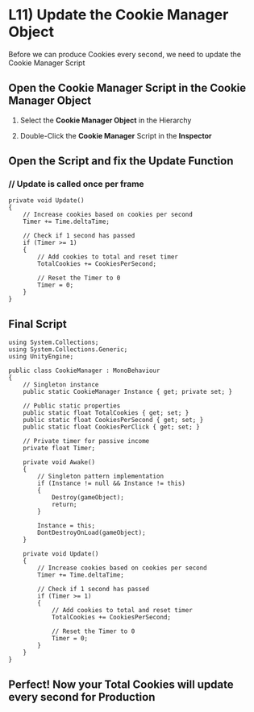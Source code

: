 # L11) Update the Cookie Manager Object

Before we can produce Cookies every second, we need to update the Cookie Manager Script

## Open the Cookie Manager Script in the Cookie Manager Object

1. Select the **Cookie Manager Object** in the Hierarchy
   
3. Double-Click the **Cookie Manager** Script in the **Inspector**

## Open the Script and fix the Update Function

### // Update is called once per frame
    private void Update()
    {
        // Increase cookies based on cookies per second
        Timer += Time.deltaTime;
        
        // Check if 1 second has passed
        if (Timer >= 1)
        {
            // Add cookies to total and reset timer
            TotalCookies += CookiesPerSecond;

            // Reset the Timer to 0
            Timer = 0;
        }
    }

## Final Script

    using System.Collections;
    using System.Collections.Generic;
    using UnityEngine;

    public class CookieManager : MonoBehaviour
    {
        // Singleton instance
        public static CookieManager Instance { get; private set; }

        // Public static properties
        public static float TotalCookies { get; set; }
        public static float CookiesPerSecond { get; set; }
        public static float CookiesPerClick { get; set; }

        // Private timer for passive income
        private float Timer;

        private void Awake()
        {
            // Singleton pattern implementation
            if (Instance != null && Instance != this)
            {
                Destroy(gameObject);
                return;
            }

            Instance = this;
            DontDestroyOnLoad(gameObject);
        }

        private void Update()
        {
            // Increase cookies based on cookies per second
            Timer += Time.deltaTime;
            
            // Check if 1 second has passed
            if (Timer >= 1)
            {
                // Add cookies to total and reset timer
                TotalCookies += CookiesPerSecond;

                // Reset the Timer to 0
                Timer = 0;
            }
        }
    }

## Perfect! Now your Total Cookies will update every second for Production